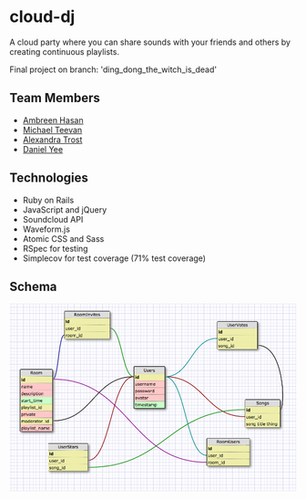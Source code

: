 cloud-dj
========

A cloud party where you can share sounds with your friends and others by creating continuous playlists.

Final project on branch: 'ding_dong_the_witch_is_dead'

## Team Members
* [Ambreen Hasan](https://github.com/ambreenhasan)
* [Michael Teevan](https://github.com/mike6838)
* [Alexandra Trost](https://github.com/AlexTrost)
* [Daniel Yee](https://github.com/DanYee910)

## Technologies
* Ruby on Rails
* JavaScript and jQuery
* Soundcloud API
* Waveform.js
* Atomic CSS and Sass
* RSpec for testing
* Simplecov for test coverage (71% test coverage)

## Schema
![Schema](schema.png)




